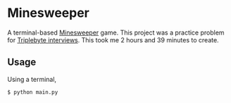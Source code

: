 # Minesweeper

A terminal-based [Minesweeper](https://en.wikipedia.org/wiki/Minesweeper_(video_game)) game. This project was a practice problem for [Triplebyte interviews](https://triplebyte.com/static/interview_guide_2h_v2). This took me 2 hours and 39 minutes to create.

## Usage

Using a terminal,
```
$ python main.py
```
